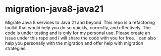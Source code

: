 # migration-java8-java21
Migrate Java 8 services to Java 21 and beyond. This repo is a refactoring toolkit that would help you do so quickly, correctly, and effectively.
The code is under testing and is only for my personal use. Please create an issue under this repo and i will share the code with you for free. I can also help you personally with the migration and offer help with migration strategies.
